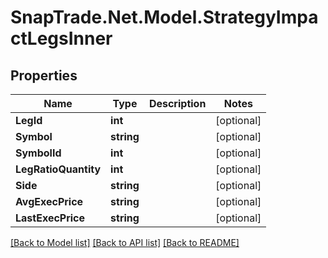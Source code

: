 # SnapTrade.Net.Model.StrategyImpactLegsInner

## Properties

Name | Type | Description | Notes
------------ | ------------- | ------------- | -------------
**LegId** | **int** |  | [optional] 
**Symbol** | **string** |  | [optional] 
**SymbolId** | **int** |  | [optional] 
**LegRatioQuantity** | **int** |  | [optional] 
**Side** | **string** |  | [optional] 
**AvgExecPrice** | **string** |  | [optional] 
**LastExecPrice** | **string** |  | [optional] 

[[Back to Model list]](../README.md#documentation-for-models) [[Back to API list]](../README.md#documentation-for-api-endpoints) [[Back to README]](../README.md)

